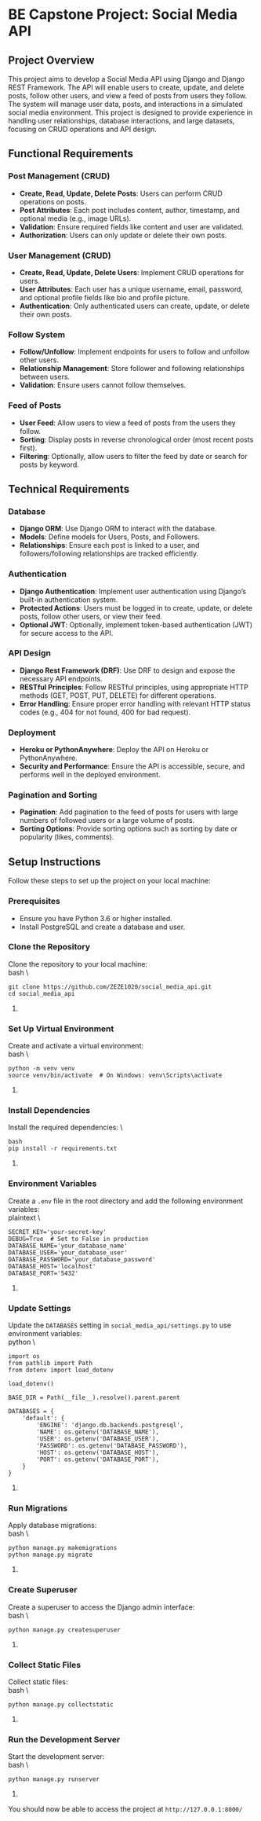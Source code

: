 
# **BE Capstone Project: Social Media API**

## **Project Overview**

This project aims to develop a Social Media API using Django and Django REST Framework. The API will enable users to create, update, and delete posts, follow other users, and view a feed of posts from users they follow. The system will manage user data, posts, and interactions in a simulated social media environment. This project is designed to provide experience in handling user relationships, database interactions, and large datasets, focusing on CRUD operations and API design.

## **Functional Requirements**

### **Post Management (CRUD)**

* **Create, Read, Update, Delete Posts**: Users can perform CRUD operations on posts.
* **Post Attributes**: Each post includes content, author, timestamp, and optional media (e.g., image URLs).
* **Validation**: Ensure required fields like content and user are validated.
* **Authorization**: Users can only update or delete their own posts.

### **User Management (CRUD)**

* **Create, Read, Update, Delete Users**: Implement CRUD operations for users.
* **User Attributes**: Each user has a unique username, email, password, and optional profile fields like bio and profile picture.
* **Authentication**: Only authenticated users can create, update, or delete their own posts.

### **Follow System**

* **Follow/Unfollow**: Implement endpoints for users to follow and unfollow other users.
* **Relationship Management**: Store follower and following relationships between users.
* **Validation**: Ensure users cannot follow themselves.

### **Feed of Posts**

* **User Feed**: Allow users to view a feed of posts from the users they follow.
* **Sorting**: Display posts in reverse chronological order (most recent posts first).
* **Filtering**: Optionally, allow users to filter the feed by date or search for posts by keyword.

## **Technical Requirements**

### **Database**

* **Django ORM**: Use Django ORM to interact with the database.
* **Models**: Define models for Users, Posts, and Followers.
* **Relationships**: Ensure each post is linked to a user, and followers/following relationships are tracked efficiently.

### **Authentication**

* **Django Authentication**: Implement user authentication using Django’s built-in authentication system.
* **Protected Actions**: Users must be logged in to create, update, or delete posts, follow other users, or view their feed.
* **Optional JWT**: Optionally, implement token-based authentication (JWT) for secure access to the API.

### **API Design**

* **Django Rest Framework (DRF)**: Use DRF to design and expose the necessary API endpoints.
* **RESTful Principles**: Follow RESTful principles, using appropriate HTTP methods (GET, POST, PUT, DELETE) for different operations.
* **Error Handling**: Ensure proper error handling with relevant HTTP status codes (e.g., 404 for not found, 400 for bad request).

### **Deployment**

* **Heroku or PythonAnywhere**: Deploy the API on Heroku or PythonAnywhere.
* **Security and Performance**: Ensure the API is accessible, secure, and performs well in the deployed environment.

### **Pagination and Sorting**

* **Pagination**: Add pagination to the feed of posts for users with large numbers of followed users or a large volume of posts.
* **Sorting Options**: Provide sorting options such as sorting by date or popularity (likes, comments).

## **Setup Instructions**

Follow these steps to set up the project on your local machine:

### **Prerequisites**

* Ensure you have Python 3.6 or higher installed.
* Install PostgreSQL and create a database and user.

### **Clone the Repository**

Clone the repository to your local machine: \
bash \

```
git clone https://github.com/ZEZE1020/social_media_api.git
cd social_media_api
```

1.

### **Set Up Virtual Environment**

Create and activate a virtual environment: \
bash \

```
python -m venv venv
source venv/bin/activate  # On Windows: venv\Scripts\activate
```

1.

### **Install Dependencies**

Install the required dependencies: \

```
bash
pip install -r requirements.txt
```

1.

### **Environment Variables**

Create a `.env` file in the root directory and add the following environment variables: \
plaintext \

```
SECRET_KEY='your-secret-key'
DEBUG=True  # Set to False in production
DATABASE_NAME='your_database_name'
DATABASE_USER='your_database_user'
DATABASE_PASSWORD='your_database_password'
DATABASE_HOST='localhost'
DATABASE_PORT='5432'
```

1.

### **Update Settings**

Update the `DATABASES` setting in `social_media_api/settings.py` to use environment variables: \
python \

```
import os
from pathlib import Path
from dotenv import load_dotenv

load_dotenv()

BASE_DIR = Path(__file__).resolve().parent.parent

DATABASES = {
    'default': {
        'ENGINE': 'django.db.backends.postgresql',
        'NAME': os.getenv('DATABASE_NAME'),
        'USER': os.getenv('DATABASE_USER'),
        'PASSWORD': os.getenv('DATABASE_PASSWORD'),
        'HOST': os.getenv('DATABASE_HOST'),
        'PORT': os.getenv('DATABASE_PORT'),
    }
}
```

1.

### **Run Migrations**

Apply database migrations: \
bash \

```
python manage.py makemigrations
python manage.py migrate
```

1.

### **Create Superuser**

Create a superuser to access the Django admin interface: \
bash \

```
python manage.py createsuperuser
```

1.

### **Collect Static Files**

Collect static files: \
bash \

```
python manage.py collectstatic
```

1.

### **Run the Development Server**

Start the development server: \
bash \

```
python manage.py runserver
```

1.

You should now be able to access the project at `http://127.0.0.1:8000/`
